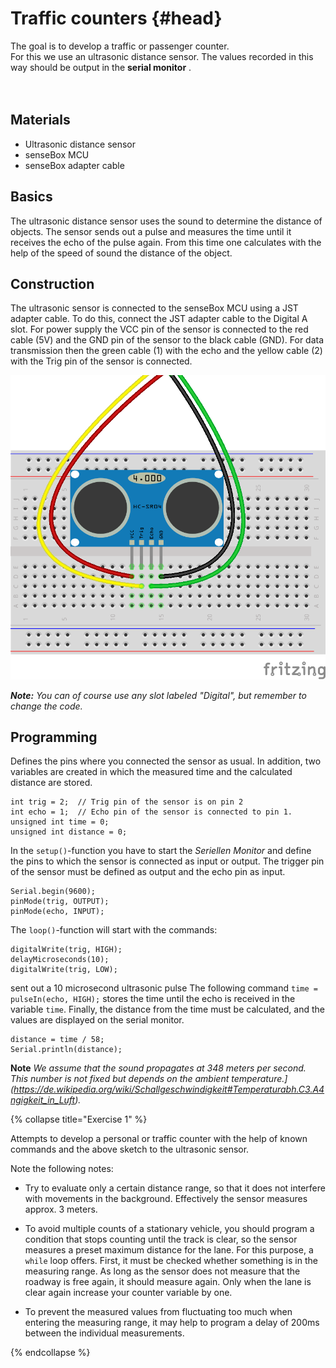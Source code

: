 # Traffic counters {#head}

<div class="description">
The goal is to develop a traffic or passenger counter.<br>
For this we use an ultrasonic distance sensor. The values ​​recorded in this way should be output in the  <b>serial monitor</b> .
</div>
<div class="line">
    <br>
    <br>
</div>

## Materials
* Ultrasonic distance sensor
* senseBox MCU
* senseBox adapter cable

## Basics
The ultrasonic distance sensor uses the sound to determine the distance of objects. The sensor sends out a pulse and measures the time until it receives the echo of the pulse again. From this time one calculates with the help of the speed of sound the distance of the object.

## Construction
The ultrasonic sensor is connected to the senseBox MCU using a JST adapter cable. To do this, connect the JST adapter cable to the Digital A slot. For power supply the VCC pin of the sensor is connected to the red cable (5V) and the GND pin of the sensor to the black cable (GND). For data transmission then the green cable (1) with the echo and the yellow cable (2) with the Trig pin of the sensor is connected.

![Wiring of the ultrasonic sensor](../pictures/projekte/Verkehrszaehler_v2.png)

***Note:*** *You can of course use any slot labeled "Digital", but remember to change the code.*

## Programming

Defines the pins where you connected the sensor as usual. In addition, two variables are created in which the measured time and the calculated distance are stored.
```arduino
int trig = 2;  // Trig pin of the sensor is on pin 2
int echo = 1;  // Echo pin of the sensor is connected to pin 1.
unsigned int time = 0;
unsigned int distance = 0;
```

In the `setup()`-function you have to start the *Seriellen Monitor* and define the pins to which the sensor is connected as input or output. The trigger pin of the sensor must be defined as output and the echo pin as input.


```arduino
Serial.begin(9600);
pinMode(trig, OUTPUT);
pinMode(echo, INPUT);

```

The `loop()`-function will start with the commands:

```arduino
digitalWrite(trig, HIGH);
delayMicroseconds(10);
digitalWrite(trig, LOW);
```
sent out a 10 microsecond ultrasonic pulse
The following command `time = pulseIn(echo, HIGH);` stores the time until the echo is received in the variable `time`.
Finally, the distance from the time must be calculated, and the values are displayed on the serial monitor.

```arduino
distance = time / 58;
Serial.println(distance);
```
**Note** *We assume that the sound propagates at 348 meters per second. This number is not fixed but depends on the ambient temperature.](https://de.wikipedia.org/wiki/Schallgeschwindigkeit#Temperaturabh.C3.A4ngigkeit_in_Luft).*

{% collapse title="Exercise 1" %}

Attempts to develop a personal or traffic counter with the help of known commands and the above sketch to the ultrasonic sensor.

Note the following notes:
- Try to evaluate only a certain distance range, so that it does not interfere with movements in the background. Effectively the sensor measures approx. 3 meters.

- To avoid multiple counts of a stationary vehicle, you should program a condition that stops counting until the track is clear, so the sensor measures a preset maximum distance for the lane. For this purpose, a `while` loop offers. First, it must be checked whether something is in the measuring range. As long as the sensor does not measure that the roadway is free again, it should measure again. Only when the lane is clear again increase your counter variable by one.

- To prevent the measured values ​​from fluctuating too much when entering the measuring range, it may help to program a delay of 200ms between the individual measurements.

{% endcollapse %}
